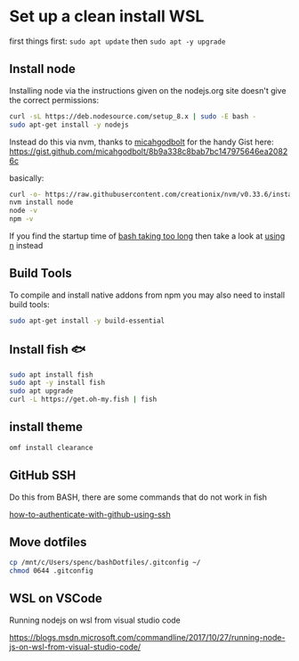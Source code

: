 # Set up a clean install WSL

first things first: `sudo apt update` then `sudo apt -y upgrade`

## Install node

Installing node via the instructions given on the nodejs.org site doesn't give the correct permissions:

```bash
curl -sL https://deb.nodesource.com/setup_8.x | sudo -E bash -
sudo apt-get install -y nodejs
```

Instead do this via nvm, thanks to [micahgodbolt](https://gist.github.com/micahgodbolt) for the handy Gist here: https://gist.github.com/micahgodbolt/8b9a338c8bab7bc147975646ea20826c

basically:

```bash
curl -o- https://raw.githubusercontent.com/creationix/nvm/v0.33.6/install.sh | bash
nvm install node
node -v
npm -v
```

If you find the startup time of [bash taking too long] then take a look at [using n] instead

[bash taking too long]: https://github.com/Microsoft/WSL/issues/776
[using n]: https://github.com/Microsoft/WSL/issues/776#issuecomment-266112578

## Build Tools

To compile and install native addons from npm you may also need to install build tools:

```bash
sudo apt-get install -y build-essential
```

## Install fish :fish:

```bash
sudo apt install fish
sudo apt -y install fish
sudo apt upgrade
curl -L https://get.oh-my.fish | fish
```

## install theme

```bash
omf install clearance 
```

## GitHub SSH

Do this from BASH, there are some commands that do not work in fish

[how-to-authenticate-with-github-using-ssh](https://github.com/spences10/cheat-sheets/blob/master/git.md#how-to-authenticate-with-github-using-ssh)

## Move dotfiles

```bash
cp /mnt/c/Users/spenc/bashDotfiles/.gitconfig ~/
chmod 0644 .gitconfig
```

## WSL on VSCode

Running nodejs on wsl from visual studio code

https://blogs.msdn.microsoft.com/commandline/2017/10/27/running-node-js-on-wsl-from-visual-studio-code/

